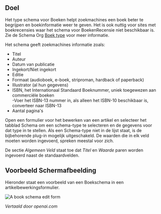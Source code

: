<!-- Filename: J5.x:Schema_org/Type_Organization_-_Using_Organization_Plugin / Display title: Schema.org - Boek -->

## Doel

Het type schema voor Boeken helpt zoekmachines een boek beter te begrijpen en boekinformatie weer te geven. Het is ook nuttig voor sites met boekrecensies waar het schema voor BoekenRecensie niet beschikbaar is. Zie de Schema Org [Boek type](https://schema.org/Book) voor meer informatie.

Het schema geeft zoekmachines informatie zoals:

- Titel  
- Auteur  
- Datum van publicatie  
- Ingekort/Niet ingekort  
- Editie  
- Formaat (audioboek, e-boek, striproman, hardback of paperback)  
- Illustrator (al hun gegevens)  
- ISBN, het Internationaal Standaard Boeknummer, uniek toegewezen aan commerciële boeken  
    -Voer het ISBN-13 nummer in, als alleen het ISBN-10 beschikbaar is, converteer naar ISBN-13  
- Aantal pagina's  

Open een formulier voor het bewerken van een artikel en selecteer het tabblad Schema om een schema-type te selecteren en de gegevens voor dat type in te stellen. Als een Schema-type niet in de lijst staat, is de bijbehorende plug-in mogelijk uitgeschakeld. De waarden die in elk veld moeten worden ingevoerd, spreken meestal voor zich.

De sectie *Algemeen Veld* staat toe dat *Titel* en *Waarde* paren worden ingevoerd naast de standaardvelden.

## Voorbeeld Schermafbeelding

Hieronder staat een voorbeeld van een Boekschema in een artikelbewerkingsformulier.

![A book schema edit form](../../../en/images/schemas/edit-schema-book.png)

*Vertaald door openai.com*

